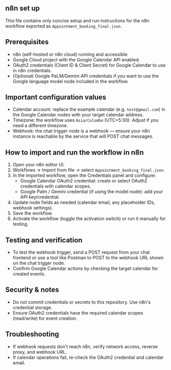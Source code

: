 n8n set up
-------------
This file contains only concise setup and run instructions for the n8n workflow exported as `Appointment_booking_final.json`.

Prerequisites
-------------
- n8n (self-hosted or n8n cloud) running and accessible.
- Google Cloud project with the Google Calendar API enabled.
- OAuth2 credentials (Client ID & Client Secret) for Google Calendar to use in n8n credentials.
- (Optional) Google PaLM/Gemini API credentials if you want to use the Google language model node included in the workflow.

Important configuration values
------------------------------
- Calendar account: replace the example calendar (e.g. `test@gmail.com`) in the Google Calendar nodes with your target calendar address.
- Timezone: the workflow uses `Asia/Colombo` (UTC+5:30). Adjust if you need a different timezone.
- Webhook: the chat trigger node is a webhook — ensure your n8n instance is reachable by the service that will POST chat messages.

How to import and run the workflow in n8n
----------------------------------------
1. Open your n8n editor UI.
2. Workflows → Import from file → select `Appointment_booking_final.json`.
3. In the imported workflow, open the Credentials panel and configure:
   - Google Calendar OAuth2 credential: create or select OAuth2 credentials with calendar scopes.
   - Google Palm / Gemini credential (if using the model node): add your API key/credential.
4. Update node fields as needed (calendar email, any placeholder IDs, webhook settings).
5. Save the workflow.
6. Activate the workflow (toggle the activation switch) or run it manually for testing.

Testing and verification
------------------------
- To test the webhook trigger, send a POST request from your chat frontend or use a tool like Postman to POST to the webhook URL shown on the chat trigger node.
- Confirm Google Calendar actions by checking the target calendar for created events.

Security & notes
----------------
- Do not commit credentials or secrets to this repository. Use n8n's credential storage.
- Ensure OAuth2 credentials have the required calendar scopes (read/write) for event creation.


Troubleshooting
---------------
- If webhook requests don't reach n8n, verify network access, reverse proxy, and webhook URL.
- If calendar operations fail, re-check the OAuth2 credential and calendar email.


